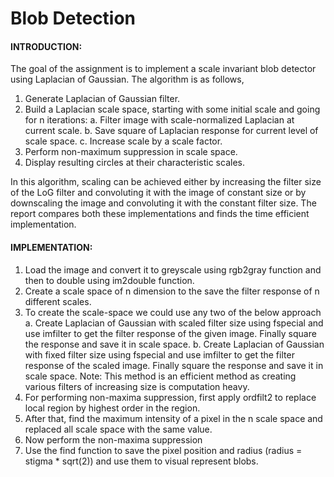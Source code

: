 # Blob Detection

#### INTRODUCTION:

The goal of the assignment is to implement a scale invariant blob detector using Laplacian of Gaussian. The algorithm is as follows,

1.	Generate Laplacian of Gaussian filter.
2.	Build a Laplacian scale space, starting with some initial scale and going for n iterations:
a.	Filter image with scale-normalized Laplacian at current scale. 
b.	Save square of Laplacian response for current level of scale space.
c.	Increase scale by a scale factor.
3.	Perform non-maximum suppression in scale space.
4.	Display resulting circles at their characteristic scales.

In this algorithm, scaling can be achieved either by increasing the filter size of the LoG filter and convoluting it with the image of constant size or by downscaling the image and convoluting it with the constant filter size. The report compares both these implementations and finds the time efficient implementation.

#### IMPLEMENTATION:

1.	Load the image and convert it to greyscale using rgb2gray function and then to double using im2double function.
2.	Create a scale space of n dimension to the save the filter response of n different scales.
3.	To create the scale-space we could use any two of the below approach
a.	Create Laplacian of Gaussian with scaled filter size using fspecial and use imfilter to get the filter response of the given image. Finally square the response and save it in scale space.
b.	Create Laplacian of Gaussian with fixed filter size using fspecial and use imfilter to get the filter response of the scaled image. Finally square the response and save it in scale space. Note: This method is an efficient method as creating various filters of increasing size is computation heavy.
4.	For performing non-maxima suppression, first apply ordfilt2 to replace local region by highest order in the region.
5.	After that, find the maximum intensity of a pixel in the n scale space and replaced all scale space with the same value.
6.	Now perform the non-maxima suppression
7.	Use the find function to save the pixel position and radius (radius = stigma *  sqrt(2)) and use them to visual represent blobs.
